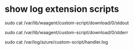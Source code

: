 
# show log extension scripts
sudo cat /var/lib/waagent/custom-script/download/0/stdout

sudo cat /var/lib/waagent/custom-script/download/0/stderr

sudo cat /var/log/azure/custom-script/handler.log